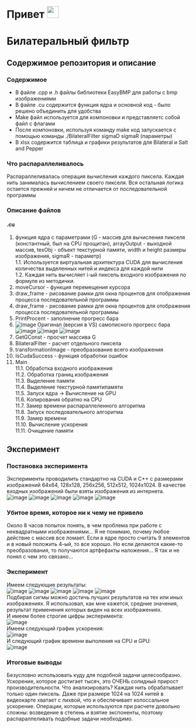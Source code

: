 # Привет <img src="https://github.com/blackcater/blackcater/raw/main/images/Hi.gif" height="32"/> </br>
# Билатеральный фильтр
## Содержимое репозитория и описание 
### Содержимое 
* В файле .cpp и .h файлы библиотеки EasyBMP для работы с bmp изображениями</br>
* В файле .cu содержится функция ядра и основной код - было решено объединить для удобства</h5>
* Make файл используется для компоновки и представляетс собой файл с флагами</br>
* После компоновки, используя команду make код запускается с помощью команды ./BilateralFilter sigmaD sigmaR (параметры)</br>
* В xlsx содержится таблица и графики результатов для Bilateral и Salt and Pepper</br>
### Что распараллеливалось
Распараллеливалась операция вычисления каждого пиксела. Каждая нить занималась вычислением своего пикселя. Вся остальная логика остается прежней и ничем не отличается от последовательной программы</br>
### Описание файлов
#### .cu 
1. функция ядра с параметрами (G - массив для вычисления пикселя (константный, был на CPU прощитан), arrayOutput - выходной массив, texObj - объект текстурной памяти, width и height размеры изображения, sigmaR - параметр)</br>
1.1. Используется виртуальная архитектура CUDA для вычисления количества выделенных нитей и индекса для каждой нити</br>
1.2. Каждая нить вычисляет i-ый пиксель входного изображения по формуле из методички. </br>
2. moveCursor - функция перемещения курсора</br>
3. draw_frame - рисование рамки для окна процентов для отображения процесса последовательной программы</br>
4. draw_frame - рисование рамки для окна процентов для отображения процесса последовательной программы</br>
5. PrintProcent - заполнение прогресс бара</br>
6. ![image](https://user-images.githubusercontent.com/62326372/199138378-038c100c-9b62-4e1b-a3ed-4240936b896e.png)
Оригинал (версия в VS) самописного прогресс бара
![image](https://user-images.githubusercontent.com/62326372/199140859-cc1e244f-14bf-42a0-9b20-8d72bcf35f39.png)
![image](https://user-images.githubusercontent.com/62326372/199140884-27147fc4-2992-42b1-8f32-d6f1fbc7258d.png)
![image](https://user-images.githubusercontent.com/62326372/199140968-a971887d-eb3e-42e3-af49-51361a65bd39.png)
7. GetGConst - просчет массива G</br>
8. BilateralFilter - расчет отдельного пиксела</br>
9. transformationImage - преобразование всего изображения</br>
10. IsCudaSuccess - функция обработки ошибок</br>
11. Main</br>
11.1. Обработка входного изображения</br>
11.2. Обработка границ изображения</br>
11.3. Выделение памяти</br>
11.4. Выделение текстурной памятипамяти</br>
11.5. Запуск ядра -> Вычисление на GPU</br>
11.6. Копирования обратно на CPU</br>
11.7. Замер времени распараллеленного алгоритма</br>
11.8. Запуск последовательного алгоритма</br>
11.9. Замер времени</br>
11.10. Вычисление ускорения</br>
11.11. Очищение памяти</br>
## Эксперимент
### Постановка эксперимента</br>
Эксперименты проводилить стандартно на CUDA и С++ с размерами изображений 64x64, 128x128, 256x256, 512x512, 1024x1024. В качестве входных изображений были взяты изображения из интернета.</br>
![image](https://user-images.githubusercontent.com/62326372/199145712-ff65743d-843b-4d9c-8d8e-43c06bec4d4c.png)
![image](https://user-images.githubusercontent.com/62326372/199145749-78f31eb5-40f3-4fed-bb4b-9dd3a8915843.png)
![image](https://user-images.githubusercontent.com/62326372/199145774-e4e246f5-0c71-4abb-9f2a-23a627dede99.png)
![image](https://user-images.githubusercontent.com/62326372/199145792-1534346b-e795-4f4f-a362-3f036ab8eaca.png)
![image](https://user-images.githubusercontent.com/62326372/199145821-17604a0a-ad94-40ea-8acc-a988ce21e972.png)
### Убитое время, которое ни к чему не привело
Около 8 часов попыток понять, в чем проблема при работе с неквадратными изображениями... Я не понимаю, почему любое действие с массив все ломает. Если в ядре просто считать 9 элементов и в новый положить 4-ый, то все хорошо. Но если делаются какие-то преобразования, то получаются артфефакты наложения... Я так и не понял с чем это связано...</br>
### Эксперимент 
Имеем следующие результаты: </br>
![image](https://user-images.githubusercontent.com/62326372/199145955-edae8c5d-6c91-497e-a1cf-7214fb15af1d.png)
![image](https://user-images.githubusercontent.com/62326372/199145987-e4d8fe76-f7e6-48de-aa31-050fe1325953.png)
![image](https://user-images.githubusercontent.com/62326372/199146003-5797921b-db15-4648-a710-00df13240bc2.png)
![image](https://user-images.githubusercontent.com/62326372/199146025-b29f33c6-28f4-4cc3-ab3e-1e5f54e9e498.png)
![image](https://user-images.githubusercontent.com/62326372/199146055-ab9ae636-8d7f-418d-a819-94d2dc452fc4.png)
</br>
Подбирая сигмы можно достичь лучших результатов на тех или иных изображениях. Я использовал, как мне кажется, средние значения, результат применения которых виден на всех изображениях.
</br>
И имеем более строгие цифры эксперимента:  </br>
![image](https://user-images.githubusercontent.com/62326372/199146288-927c2034-7d82-4de3-80eb-d1725af71337.png) </br>
Имеем следующий график ускорения:  </br>
![image](https://user-images.githubusercontent.com/62326372/199146315-730c5e20-c6f0-4fc9-bc6c-c464c87b0f45.png)</br>
И следующий график времени выполения на CPU и GPU:  </br>
![image](https://user-images.githubusercontent.com/62326372/199146366-9b03b77d-fa10-4fcc-8e6d-e3d0980e593d.png) </br>
### Итоговые выводы
Безусловно использовать куду для подобной задачи целесообразно. Ускорение, которое достигает тысяч, это ОЧЕНЬ солидный прирост производительности. Что анализировать? Каждая нить обрабатывает только один пиксель. Даже при размере 1024 на 1024 нитей в видеокарте хватает с лихвой, что и обеспечивает колоссальное ускорение. Операции, которые используются при расчете довольно сложны: возведение в степень и взятие экспоненты, поэтому распараллеливать подобные задачи необходимо.
